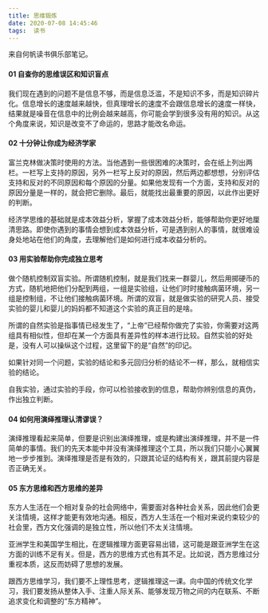 ```yaml
---
title: 思维锻炼
date: 2020-07-08 14:45:46
tags:  读书
---
```


来自何帆读书俱乐部笔记。

#### 01 自查你的思维误区和知识盲点
我们现在遇到的问题不是信息不够，而是信息泛滥，不是知识不多，而是知识碎片化。信息增长的速度越来越快，但真理增长的速度不会跟信息增长的速度一样快，结果就是噪音在信息中的比例会越来越高，你可能会学到很多没有用的知识。从这个角度来说，知识是改变不了命运的，思路才能改名命运。

#### 02 十分钟让你成为经济学家
富兰克林做决策时使用的方法。当他遇到一些很困难的决策时，会在纸上列出两栏。一栏写上支持的原因，另外一栏写上反对的原因，然后两边都想想，分别评估支持和反对的不同原因和每个原因的分量。如果他发现有一个方面，支持和反对的原因分量是一样的，就会把它删除。最后，就能找出最重要的原因，以此作出更好的判断。

经济学思维的基础就是成本效益分析，掌握了成本效益分析，能够帮助你更好地厘清思路。即使你遇到的事情会想到成本效益分析，可是遇到别人的事情，就很难设身处地站在他们的角度，去理解他们是如何进行成本收益分析的。

#### 03 用实验帮助你完成独立思考
做个随机控制双盲实验。所谓随机控制，就是我们找来一群婴儿，然后用掷硬币的方式，随机地把他们分配到两组，一组是实验组，让他们时时接触病菌环境，另一组是控制组，不让他们接触病菌环境。所谓的双盲，就是做实验的研究人员、接受实验的婴儿和婴儿的妈妈都不知道这个实验的真正目的是啥。

所谓的自然实验是指事情已经发生了，“上帝”已经帮你做完了实验，你需要对这两组具有相似性，但却在某一个方面具有差异性的样本进行比较。自然实验的好处是，没有人可以操纵这个过程，这里留下的是“自然”的印记。

如果针对同一个问题，实验的结论和多元回归分析的结论不一样，那么，就相信实验的结论。

自我实验，通过实验的手段，你可以检验接收到的信息，帮助你辨别信息的真伪，作出独立判断。

#### 04 如何用演绎推理认清谬误？
演绎推理看起来简单，但要是识别出演绎推理，或是构建出演绎推理，并不是一件简单的事情。我们的先天本能中并没有演绎推理这个工具，所以我们只能小心翼翼地一步步推到。演绎推理是否是有效的，只跟其论证的结构有关，跟其前提内容是否正确无关。

#### 05 东方思维和西方思维的差异
东方人生活在一个相对复杂的社会网络中，需要面对各种社会关系，因此他们会更关注情境，这样才能更有效地沟通。相反，西方人生活在一个相对来说约束较少的社会里，西方文化强调的是独立性，所以他们不太关注情境。

亚洲学生和美国学生相比，在逻辑推理方面更容易出错，这可能是跟亚洲学生在这方面的训练不足有关。但是，西方的思维方式也有其不足。比如说，西方思维过分重视本质，这反而妨碍了思想的发展。

跟西方思维学习，我们要不上理性思考，逻辑推理这一课。向中国的传统文化学习，我们要发扬从整体入手、注重人际关系、能够发现万物之间的内在联系、不断追求变化和调整的“东方精神”。
